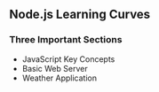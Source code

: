 ## Node.js Learning Curves

### Three Important Sections
- JavaScript Key Concepts
- Basic Web Server
- Weather Application